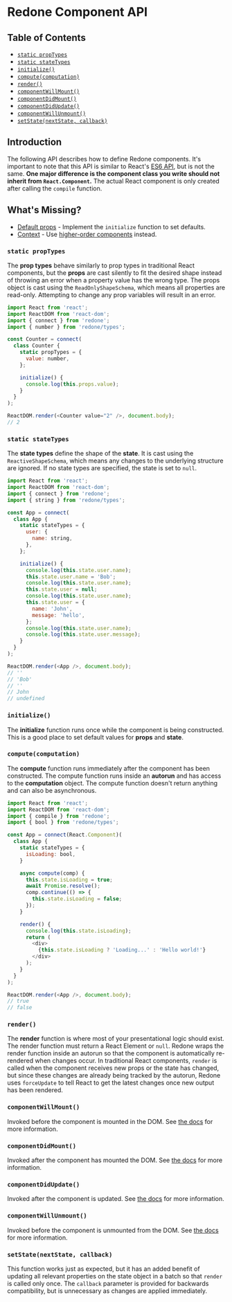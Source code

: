 # Redone Component API

## Table of Contents
* [`static propTypes`](#static-proptypes)
* [`static stateTypes`](#static-statetypes)
* [`initialize()`](#initialize)
* [`compute(computation)`](#computecomputation)
* [`render()`](#render)
* [`componentWillMount()`](#componentwillmount)
* [`componentDidMount()`](#componentdidmount)
* [`componentDidUpdate()`](#componentdidupdate)
* [`componentWillUnmount()`](#componentwillunmount)
* [`setState(nextState, callback)`](#setstatenextstate-callback)

## Introduction
The following API describes how to define Redone components. It's important to note that this API is similar to React's [ES6 API](https://facebook.github.io/react/docs/reusable-components.html#es6-classes), but is not the same. **One major difference is the component class you write should not inherit from `React.Component`.** The actual React component is only created after calling the `compile` function.

## What's Missing?
* [Default props](https://github.com/facebook/react/issues/3725) - Implement the `initialize` function to set defaults.
* [Context](https://facebook.github.io/react/docs/context.html) - Use [higher-order components](https://facebook.github.io/react/docs/higher-order-components.html) instead.

### `static propTypes`
The **prop types** behave similarly to prop types in traditional React components, but the **props** are cast silently to fit the desired shape instead of throwing an error when a property value has the wrong type. The props object is cast using the `ReadOnlyShapeSchema`, which means all properties are read-only. Attempting to change any prop variables will result in an error.

```js
import React from 'react';
import ReactDOM from 'react-dom';
import { connect } from 'redone';
import { number } from 'redone/types';

const Counter = connect(
  class Counter {
    static propTypes = {
      value: number,
    };

    initialize() {
      console.log(this.props.value);
    }
  }
);

ReactDOM.render(<Counter value="2" />, document.body);
// 2
```

### `static stateTypes`
The **state types** define the shape of the **state**. It is cast using the `ReactiveShapeSchema`, which means any changes to the underlying structure are ignored. If no state types are specified, the state is set to `null`.

```js
import React from 'react';
import ReactDOM from 'react-dom';
import { connect } from 'redone';
import { string } from 'redone/types';

const App = connect(
  class App {
    static stateTypes = {
      user: {
        name: string,
      },
    };

    initialize() {
      console.log(this.state.user.name);
      this.state.user.name = 'Bob';
      console.log(this.state.user.name);
      this.state.user = null;
      console.log(this.state.user.name);
      this.state.user = {
        name: 'John',
        message: 'hello',
      };
      console.log(this.state.user.name);
      console.log(this.state.user.message);
    }
  }
);

ReactDOM.render(<App />, document.body);
// ''
// 'Bob'
// ''
// John
// undefined
```

### `initialize()`
The **initialize** function runs once while the component is being constructed. This is a good place to set default values for **props** and **state**.

### `compute(computation)`
The **compute** function runs immediately after the component has been constructed. The compute function runs inside an **autorun** and has access to the **computation** object. The compute function doesn't return anything and can also be asynchronous.

```js
import React from 'react';
import ReactDOM from 'react-dom';
import { compile } from 'redone';
import { bool } from 'redone/types';

const App = connect(React.Component)(
  class App {
    static stateTypes = {
      isLoading: bool,
    }

    async compute(comp) {
      this.state.isLoading = true;
      await Promise.resolve();
      comp.continue(() => {
        this.state.isLoading = false;
      });
    }

    render() {
      console.log(this.state.isLoading);
      return (
        <div>
          {this.state.isLoading ? 'Loading...' : 'Hello world!'}
        </div>
      );
    }
  }
);

ReactDOM.render(<App />, document.body);
// true
// false
```

### `render()`
The **render** function is where most of your presentational logic should exist. The render function must return a React Element or `null`. Redone wraps the render function inside an autorun so that the component is automatically re-rendered when changes occur. In traditional React components, `render` is called when the component receives new props or the state has changed, but since these changes are already being tracked by the autorun, Redone uses `forceUpdate` to tell React to get the latest changes once new output has been rendered.

### `componentWillMount()`
Invoked before the component is mounted in the DOM. See [the docs](https://facebook.github.io/react/docs/component-specs.html#mounting-componentwillmount) for more information.

### `componentDidMount()`
Invoked after the component has mounted the DOM. See [the docs](https://facebook.github.io/react/docs/component-specs.html#mounting-componentdidmount) for more information.

### `componentDidUpdate()`
Invoked after the component is updated. See [the docs](https://facebook.github.io/react/docs/component-specs.html#updating-componentdidupdate) for more information.

### `componentWillUnmount()`
Invoked before the component is unmounted from the DOM. See [the docs](https://facebook.github.io/react/docs/component-specs.html#unmounting-componentwillunmount) for more information.

### `setState(nextState, callback)`
This function works just as expected, but it has an added benefit of updating all relevant properties on the state object in a batch so that `render` is called only once. The `callback` parameter is provided for backwards compatibility, but is unnecessary as changes are applied immediately.
